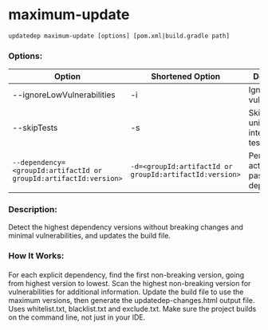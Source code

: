 # maximum-update

```
updatedep maximum-update [options] [pom.xml|build.gradle path]
```

###
### Options:

 | Option                                                            | Shortened Option                                        | Description                              |
 |-------------------------------------------------------------------|---------------------------------------------------------|------------------------------------------|
 | --ignoreLowVulnerabilities                                        | -i                                                      | Ignore low vulnerabilities.              |
 | --skipTests                                                       | -s                                                      | Skip running unit and integration tests. |
 | `--dependency=<groupId:artifactId or groupId:artifactId:version>` | `-d=<groupId:artifactId or groupId:artifactId:version>` | Perform action to the passed dependency. |

####
### Description:
Detect the highest dependency versions without breaking changes and minimal vulnerabilities, and updates the build file.
### How It Works:
####
For each explicit dependency, find the first non-breaking version, going from highest version to lowest. Scan the highest non-breaking version for vulnerabilities for additional information. Update the build file to use the maximum versions, then generate the updatedep-changes.html output file. Uses whitelist.txt, blacklist.txt and exclude.txt. Make sure the project builds on the command line, not just in your IDE.

